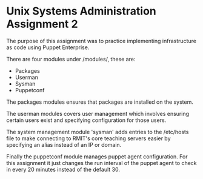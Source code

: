 # Unix Systems Administration Assignment 2

The purpose of this assignment was to practice implementing infrastructure as code using Puppet Enterprise.

There are four modules under /modules/, these are:
* Packages
* Userman
* Sysman
* Puppetconf

The packages modules ensures that packages are installed on the system. 

The userman modules covers user management which involves ensuring certain users exist and specifying configuration for those users. 

The system management module 'sysman' adds entries to the /etc/hosts file to make connecting to RMIT's core teaching servers easier by specifying an alias instead of an IP or domain. 

Finally the puppetconf module manages puppet agent configuration. For this assignment it just changes the run interval of the puppet agent to check in every 20 minutes instead of the default 30.
